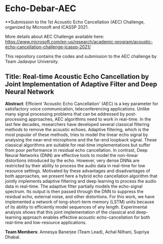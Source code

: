 # Echo-Debar-AEC
**Submission to the 1st Acoustic Echo Cancellation (AEC) Challenge, organized by Microsoft and ICASSP 2021.

More details about AEC Challenge available here:
https://www.microsoft.com/en-us/research/academic-program/acoustic-echo-cancellation-challenge-icassp-2021/

This repository contains the codes and submission to the AEC challenge by Team Jadavpur University. 


## **Title: Real-time Acoustic Echo Cancellation by Joint Implementation of Adaptive Filter and Deep Neural Network**

**Abstract**: Efficient 'Acoustic Echo Cancellation' (AEC) is a key parameter for satisfactory voice communication, teleconferencing applications. Unlike many signal processing problems that can be addressed by post-processing approaches, AEC algorithms need to work in real-time. In the last few decades, researchers have developed several classical filtering methods to remove the acoustic echoes. Adaptive filtering, which is the most popular of these methods, tries to model the linear echo signal by analysing the near-end microphone and the far-end loopback signal. These classical algorithms are suitable for real-time implementations but suffer from poor performance in residual echo cancellation. In contrast, Deep Neural Networks (DNN) are effective tools to model the non-linear distortions introduced by the echo. However, very dense DNNs are restricted by their ability to process the audio data in real-time for low resource settings. Motivated by these advantages and disadvantages of both approaches, we present here a hybrid echo cancellation algorithm that jointly implements adaptive filtering and deep learning to process the audio data in real-time. The adaptive filter partially models the echo-signal spectrum. Its output is then passed through the DNN to suppress the residual echo, external noise, and other distortions. For this work, we have implemented a network of long-short-term memory (LSTM) units because of its ability to efficiently model sequences of any length. Experimental analysis shows that this joint implementation of the classical and deep-learning approach enables effective acoustic echo-cancellation for both real-time and low-resource applications.


**Team Members**: Annesya Banerjee (Team Lead), Achal Nilhani, Supriya Dhabal.
